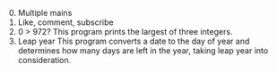 0. Multiple mains
1. Like, comment, subscribe
2. 0 > 972? This program prints the largest of three integers.
3. Leap year This program converts a date to the day of year and determines how many days are left in the year, taking leap year into consideration.
